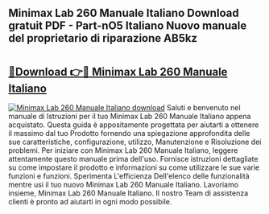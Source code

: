 ## Minimax Lab 260 Manuale Italiano Download gratuit PDF - Part-nO5 Italiano Nuovo manuale del proprietario di riparazione AB5kz

# <h2><a href="http://dfgi6v.blite.top/?on=Minimax+Lab+260+Manuale+Italiano">🔗Download 👉🔴 Minimax Lab 260 Manuale Italiano</a></h2>

[![Minimax Lab 260 Manuale Italiano download](https://i.imgur.com/lujVjoI.png)](http://dfgi6v.blite.top/?on=Minimax+Lab+260+Manuale+Italiano)
Saluti e benvenuto nel manuale di Istruzioni per il tuo Minimax Lab 260 Manuale Italiano appena acquistato. Questa guida è appositamente progettata per aiutarti a ottenere il massimo dal tuo Prodotto fornendo una spiegazione approfondita delle sue caratteristiche, configurazione, utilizzo, Manutenzione e Risoluzione dei problemi. Per iniziare con Minimax Lab 260 Manuale Italiano, leggere attentamente questo manuale prima dell'uso. Fornisce istruzioni dettagliate su come impostare il prodotto e informazioni su come utilizzare le sue varie funzioni e funzioni. Sperimenta L'efficienza Dell'elenco delle funzionalità mentre usi il tuo nuovo Minimax Lab 260 Manuale Italiano. Lavoriamo insieme, Minimax Lab 260 Manuale Italiano. Il nostro Team di assistenza clienti è pronto ad aiutarti in ogni modo possibile.
